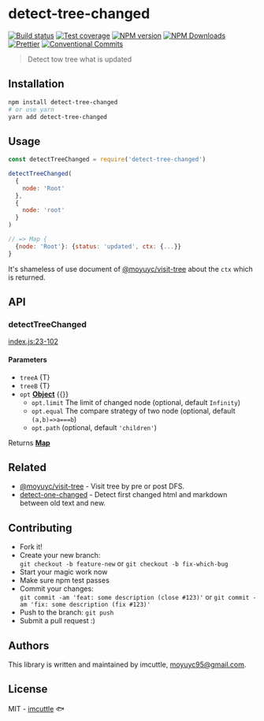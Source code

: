 # detect-tree-changed

[![Build status](https://img.shields.io/travis/imcuttle/detect-tree-changed/master.svg?style=flat-square)](https://travis-ci.org/imcuttle/detect-tree-changed)
[![Test coverage](https://img.shields.io/codecov/c/github/imcuttle/detect-tree-changed.svg?style=flat-square)](https://codecov.io/github/imcuttle/detect-tree-changed?branch=master)
[![NPM version](https://img.shields.io/npm/v/detect-tree-changed.svg?style=flat-square)](https://www.npmjs.com/package/detect-tree-changed)
[![NPM Downloads](https://img.shields.io/npm/dm/detect-tree-changed.svg?style=flat-square&maxAge=43200)](https://www.npmjs.com/package/detect-tree-changed)
[![Prettier](https://img.shields.io/badge/code_style-prettier-ff69b4.svg?style=flat-square)](https://prettier.io/)
[![Conventional Commits](https://img.shields.io/badge/Conventional%20Commits-1.0.0-yellow.svg?style=flat-square)](https://conventionalcommits.org)

> Detect tow tree what is updated

## Installation

```bash
npm install detect-tree-changed
# or use yarn
yarn add detect-tree-changed
```

## Usage

```javascript
const detectTreeChanged = require('detect-tree-changed')

detectTreeChanged(
  {
    node: 'Root'
  },
  {
    node: 'root'
  }
)

// => Map {
  {node: 'Root'}: {status: 'updated', ctx: {...}}
}
```

It's shameless of use document of [@moyuyc/visit-tree](https://github.com/imcuttle/visit-tree#context) about the `ctx` which is returned.

## API

<!-- Generated by documentation.js. Update this documentation by updating the source code. -->

### detectTreeChanged

[index.js:23-102](https://github.com/imcuttle/detect-tree-changed/blob/34edbc0fef65344aecf4fa8e0aa17d5dc1579879/index.js#L23-L102 "Source code on GitHub")

#### Parameters

-   `treeA`  {T}
-   `treeB`  {T}
-   `opt` **[Object](https://developer.mozilla.org/docs/Web/JavaScript/Reference/Global_Objects/Object)** {{}}
    -   `opt.limit`  The limit of changed node (optional, default `Infinity`)
    -   `opt.equal`  The compare strategy of two node (optional, default `(a,b)=>a===b`)
    -   `opt.path`   (optional, default `'children'`)

Returns **[Map](https://developer.mozilla.org/docs/Web/JavaScript/Reference/Global_Objects/Map)** 

## Related

-   [@moyuyc/visit-tree](https://github.com/imcuttle/visit-tree) - Visit tree by pre or post DFS.
-   [detect-one-changed](https://github.com/imcuttle/detect-one-changed) - Detect first changed html and markdown between old text and new.

## Contributing

-   Fork it!
-   Create your new branch:  
    `git checkout -b feature-new` or `git checkout -b fix-which-bug`
-   Start your magic work now
-   Make sure npm test passes
-   Commit your changes:  
    `git commit -am 'feat: some description (close #123)'` or `git commit -am 'fix: some description (fix #123)'`
-   Push to the branch: `git push`
-   Submit a pull request :)

## Authors

This library is written and maintained by imcuttle, <a href="mailto:moyuyc95@gmail.com">moyuyc95@gmail.com</a>.

## License

MIT - [imcuttle](https://github.com/imcuttle) 🐟
